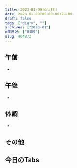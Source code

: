 ```yaml
---
title: 2023-01-09[draft]
date: 2023-01-09T00:00:00+09:00
draft: false
tags: ["diary", ""]
archives: ["2023-01"]
n年日記: ["0109"]
slug: 404872
---
```

## 午前
- 
## 午後
- 
## 体調
- 
## その他
## 今日のTabs